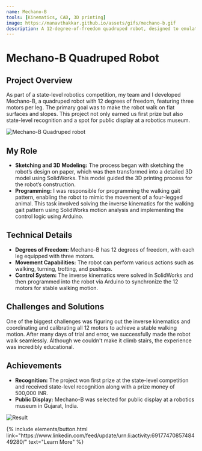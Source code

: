 ```yaml
---
name: Mechano-B 
tools: [Kinematics, CAD, 3D printing]
image: https://manavthakkar.github.io/assets/gifs/mechano-b.gif
description: A 12-degree-of-freedom quadruped robot, designed to emulate the movements of a four-legged animal, demonstrates walking, trotting, and turning capabilities. This robot is showcased at a robotics museum.
---
```

# Mechano-B Quadruped Robot

## Project Overview

As part of a state-level robotics competition, my team and I developed Mechano-B, a quadruped robot with 12 degrees of freedom, featuring three motors per leg. The primary goal was to make the robot walk on flat surfaces and slopes. This project not only earned us first prize but also state-level recognition and a spot for public display at a robotics museum.

![Mechano-B Quadruped robot](https://manavthakkar.github.io/assets/images/mechano-b.png)

## My Role

- **Sketching and 3D Modeling:** The process began with sketching the robot’s design on paper, which was then transformed into a detailed 3D model using SolidWorks. This model guided the 3D printing process for the robot’s construction.
- **Programming:** I was responsible for programming the walking gait pattern, enabling the robot to mimic the movement of a four-legged animal. This task involved solving the inverse kinematics for the walking gait pattern using SolidWorks motion analysis and implementing the control logic using Arduino.

## Technical Details

- **Degrees of Freedom:** Mechano-B has 12 degrees of freedom, with each leg equipped with three motors.
- **Movement Capabilities:** The robot can perform various actions such as walking, turning, trotting, and pushups.
- **Control System:** The inverse kinematics were solved in SolidWorks and then programmed into the robot via Arduino to synchronize the 12 motors for stable walking motion.

## Challenges and Solutions

One of the biggest challenges was figuring out the inverse kinematics and coordinating and calibrating all 12 motors to achieve a stable walking motion. After many days of trial and error, we successfully made the robot walk seamlessly. Although we couldn't make it climb stairs, the experience was incredibly educational.

## Achievements

- **Recognition:** The project won first prize at the state-level competition and received state-level recognition along with a prize money of 500,000 INR.
- **Public Display:** Mechano-B was selected for public display at a robotics museum in Gujarat, India.

![Result](https://manavthakkar.github.io/assets/images/quadruped_result.jpg)

<p class="text-center">
{% include elements/button.html link="https://www.linkedin.com/feed/update/urn:li:activity:6917747085748449280/" text="Learn More" %}
</p>